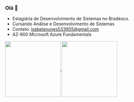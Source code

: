### Olá 👋

- Estagiária de Desenvolvimento de Sistemas no Bradesco.
- Cursando Análise e Desenvolvimento de Sistemas
- Contato: isabelanunes533905@gmail.com
- AZ-900 Microsoft Azure Fundamentals


<a href="https://github.com/IsabelaNz/github-readme-stats">
  <img height=180 align="center" src="https://github-readme-stats.vercel.app/api?username=IsabelaNz&theme=dark&show_icons=true&include_all_commits=true" />
</a>

<a href="https://github.com/IsabelaNz/github-readme-stats">
  <img height=180 align="center" src="![Top Langs](https://github-readme-stats.vercel.app/api/top-langs/?username=IsabelaNz&layout=compact&theme=dark&bg_color=0d1117&title_color=ffffff&text_color=6f6f6f&border_color=444)
" />
</a>
